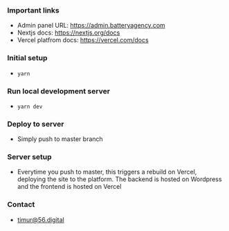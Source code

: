 ### Important links

- Admin panel URL: https://admin.batteryagency.com
- Nextjs docs: https://nextjs.org/docs
- Vercel platfrom docs: https://vercel.com/docs

### Initial setup

- `yarn`

### Run local development server

- `yarn dev`

### Deploy to server

- Simply push to master branch

### Server setup

- Everytime you push to master, this triggers a rebuild on Vercel, deploying the site to the platform. The backend is hosted on Wordpress and the frontend is hosted on Vercel

### Contact

- timur@56.digital
